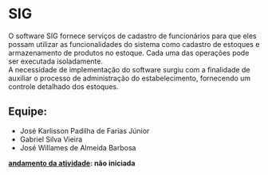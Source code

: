 <h1>SIG</h1>

<p>O software SIG fornece serviços de cadastro de funcionários para que eles possam utilizar as funcionalidades do sistema como cadastro de estoques e armazenamento de produtos no estoque. Cada uma das operações
pode ser executada isoladamente.<br>
A necessidade de implementação do software surgiu com a finalidade de auxiliar o processo de administração do estabelecimento, fornecendo um controle detalhado dos estoques.<p>
  
<h2>Equipe: </h2>
<ul>
  <li>José Karlisson Padilha de Farias Júnior</li>
  <li>Gabriel Silva Vieira</li>
  <li>José Willames de Almeida Barbosa</li>
</ul>

<p><b><u>andamento da atividade</u>: não iniciada</b></p>
